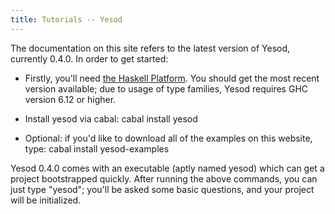 ```yaml
---
title: Tutorials -- Yesod
---
```

The documentation on this site refers to the latest version of Yesod, currently 0.4.0. In order to get started:

* Firstly, you'll need [the Haskell Platform](http://hackage.haskell.org/platform/). You should get the most recent version available; due to usage of type families, Yesod requires GHC version 6.12 or higher.

* Install yesod via cabal: cabal install yesod

* Optional: if you'd like to download all of the examples on this website, type: cabal install yesod-examples

Yesod 0.4.0 comes with an executable (aptly named yesod) which can get a project bootstrapped quickly. After running the above commands, you can just type "yesod"; you'll be asked some basic questions, and your project will be initialized.
